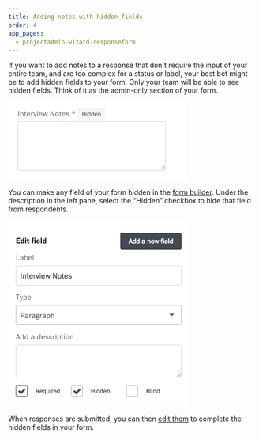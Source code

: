 ```yaml
---
title: Adding notes with hidden fields
order: 4
app_pages:
  - projectadmin-wizard-responseform
---
```


If you want to add notes to a response that don't require the input of your entire team, and are too complex for a status or label, your best bet might be to add hidden fields to your form. Only your team will be able to see hidden fields. Think of it as the admin-only section of your form.

![A hidden field in the form builder.](../images/hidden_1.png)


You can make any field of your form hidden in the [form builder](/articles/screendoor/your_form/building_your_form.html). Under the description in the left pane, select the &ldquo;Hidden&rdquo; checkbox to hide that field from respondents.

![Hiding a field in your form.](../images/hidden_2.png)

When responses are submitted, you can then [edit them](/articles/screendoor/responses/editing_responses.html) to complete the hidden fields in your form.
